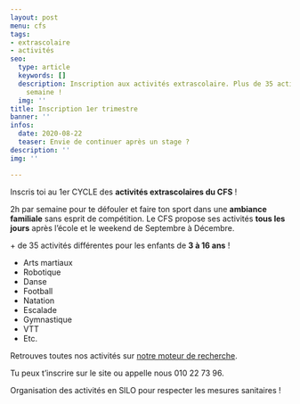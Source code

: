 ```yaml
---
layout: post
menu: cfs
tags:
- extrascolaire
- activités
seo:
  type: article
  keywords: []
  description: Inscription aux activités extrascolaire. Plus de 35 activités chaque
    semaine !
  img: ''
title: Inscription 1er trimestre
banner: ''
infos:
  date: 2020-08-22
  teaser: Envie de continuer après un stage ?
description: ''
img: ''

---
```

Inscris toi au 1er CYCLE des **activités extrascolaires du CFS** !

2h par semaine pour te défouler et faire ton sport dans une **ambiance familiale** sans esprit de compétition. Le CFS propose ses activités **tous les jours** après l’école et le weekend de Septembre à Décembre.

\+ de 35 activités différentes pour les enfants de **3 à 16 ans** !

* Arts martiaux
* Robotique
* Danse
* Football
* Natation
* Escalade
* Gymnastique
* VTT
* Etc.

Retrouves toutes nos activités sur [notre moteur de recherche](https://www12.iclub.be/myiclub3_CFS_register.asp?ClubID=559&LG=FR&Categorie=6).

Tu peux t’inscrire sur le site ou appelle nous 010 22 73 96.

Organisation des activités en SILO pour respecter les mesures sanitaires !